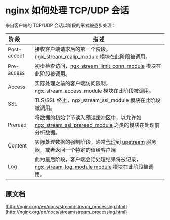 # nginx 如何处理 TCP/UDP 会话

来自客户端的 TCP/UDP 会话以阶段的形式被逐步处理：

|阶 段&nbsp;&nbsp;&nbsp;&nbsp;&nbsp;&nbsp;&nbsp;|描 述|
|----|----|
| Post-accept | 接收客户端请求后的第一个阶段。[ngx_stream_realip_module](http://nginx.org/en/docs/stream/ngx_stream_realip_module.html) 模块在此阶段被调用。|
| Pre-access | 初步检查访问，[ngx_stream_limit_conn_module](http://nginx.org/en/docs/stream/ngx_stream_limit_conn_module.html) 模块在此阶段被调用。 |
| Access | 实际处理之前的客户端访问限制，ngx_stream_access_module 模块在此阶段被调用。 |
| SSL | TLS/SSL 终止，ngx_stream_ssl_module 模块在此阶段被调用。 |
| Preread | 将数据的初始字节读入[预读缓冲区](http://nginx.org/en/docs/stream/ngx_stream_core_module.html#preread_buffer_size)中，以允许如 [ngx_stream_ssl_preread_module](http://nginx.org/en/docs/stream/ngx_stream_ssl_preread_module.html) 之类的模块在处理前分析数据。 |
| Content | 实际处理数据的强制阶段，通常[代理](http://nginx.org/en/docs/stream/ngx_stream_proxy_module.html)到 [upstream](http://nginx.org/en/docs/stream/ngx_stream_upstream_module.html) 服务器，或者返回一个特定的值给客户端 |
| Log | 此为最后阶段，客户端会话处理结果将被记录， [ngx_stream_log_module module](http://nginx.org/en/docs/stream/ngx_stream_log_module.html) 模块在此阶段被调用。 |

## 原文档
[http://nginx.org/en/docs/stream/stream_processing.html](http://nginx.org/en/docs/stream/stream_processing.html)